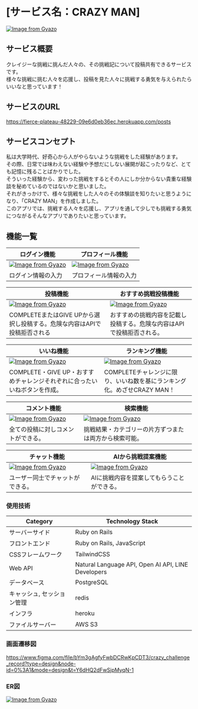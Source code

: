 # [サービス名：CRAZY MAN]
[![Image from Gyazo](https://i.gyazo.com/6c8fd350656c44d89adb2c5e66206b8c.png)](https://gyazo.com/6c8fd350656c44d89adb2c5e66206b8c)

## サービス概要
クレイジーな挑戦に挑んだ人々の、その挑戦記について投稿共有できるサービスです。  
様々な挑戦に挑む人々を応援し、投稿を見た人々に挑戦する勇気を与えられたらいいなと思っています！  

## サービスのURL
<https://fierce-plateau-48229-09e6d0eb36ec.herokuapp.com/posts>  

## サービスコンセプト
私は大学時代、好奇心から人がやらないような挑戦をした経験があります。  
その際、日常では味わえない経験や予想だにしない展開が起こったりなど、とても記憶に残ることばかりでした。  
そういった経験から、変わった挑戦をするとその人にしか分からない貴重な経験談を秘めているのではないかと思いました。  
それがきっかけで、様々な挑戦をした人々のその体験談を知りたいと思うようになり、「CRAZY MAN」を作成しました。  
このアプリでは、挑戦する人々を応援し、アプリを通して少しでも挑戦する勇気につながるそんなアプリでありたいと思っています。  

## 機能一覧
| ログイン機能| プロフィール機能 |
----|----
| [![Image from Gyazo](https://i.gyazo.com/bb3ba6299f4d4f2f7d5bb6f06212a71b.jpg)](https://gyazo.com/bb3ba6299f4d4f2f7d5bb6f06212a71b) | [![Image from Gyazo](https://i.gyazo.com/db64e638a9efde01abc16ef3b768386c.png)](https://gyazo.com/db64e638a9efde01abc16ef3b768386c) |
|ログイン情報の入力|プロフィール情報の入力|

| 投稿機能 | おすすめ挑戦投稿機能 |
----|----
| [![Image from Gyazo](https://i.gyazo.com/339324042cb65ff58317bc509e68c4c3.gif)](https://gyazo.com/339324042cb65ff58317bc509e68c4c3) | [![Image from Gyazo](https://i.gyazo.com/b4efcfc0494d7764f14c3a80151fc94a.gif)](https://gyazo.com/b4efcfc0494d7764f14c3a80151fc94a) |
|COMPLETEまたはGIVE UPから選択し投稿する。危険な内容はAPIで投稿拒否される|おすすめの挑戦内容を記載し投稿する。危険な内容はAPIで投稿拒否される。|

| いいね機能 | ランキング機能 |
----|----
| [![Image from Gyazo](https://i.gyazo.com/6fe10f754391cc67d8aed35e517c1168.gif)](https://gyazo.com/6fe10f754391cc67d8aed35e517c1168) | [![Image from Gyazo](https://i.gyazo.com/f6865693d8cc9b93cd4570afcce8fc2e.png)](https://gyazo.com/f6865693d8cc9b93cd4570afcce8fc2e) |
|COMPLETE・GIVE UP・おすすめチャレンジそれぞれに合ったいいねボタンを作成。|COMPLETEチャレンジに限り、いいね数を基にランキング化。めざせCRAZY MAN！|

| コメント機能 | 検索機能 |
----|----
| [![Image from Gyazo](https://i.gyazo.com/b952ac5be7abcb815bfcce625ce76f31.gif)](https://gyazo.com/b952ac5be7abcb815bfcce625ce76f31) | [![Image from Gyazo](https://i.gyazo.com/c9b9bb5fec8922c527fb1470c9dbf1b6.gif)](https://gyazo.com/c9b9bb5fec8922c527fb1470c9dbf1b6) |
|全ての投稿に対しコメントができる。|挑戦結果・カテゴリーの片方ずつまたは両方から検索可能。|

| チャット機能 | AIから挑戦提案機能 |
----|----
| [![Image from Gyazo](https://i.gyazo.com/6cb832b53afa453088b2ffbdd5270753.png)](https://gyazo.com/6cb832b53afa453088b2ffbdd5270753) | [![Image from Gyazo](https://i.gyazo.com/c074110db5c58402d089ef4eed5804d9.gif)](https://gyazo.com/c074110db5c58402d089ef4eed5804d9) |
|ユーザー同士でチャットができる。|AIに挑戦内容を提案してもらうことができる。|


### 使用技術
| Category | Technology Stack |
| --- | --- |
| サーバーサイド | Ruby on Rails |
| フロントエンド | Ruby on Rails, JavaScript |
| CSSフレームワーク | TailwindCSS |
| Web API | Natural Language API, Open AI API, LINE Developers |
| データベース | PostgreSQL |
| キャッシュ, セッション管理 | redis |
| インフラ | heroku |
| ファイルサーバー | AWS S3 |

### 画面遷移図
https://www.figma.com/file/bYm3gAgfyFwbDCRwKpCDT3/crazy_challenge_record?type=design&node-id=0%3A1&mode=design&t=Y6dHQ2dFwSjpMyqN-1

### ER図
[![Image from Gyazo](https://i.gyazo.com/c7e1ec199c6939334374c49dac61b263.png)](https://gyazo.com/c7e1ec199c6939334374c49dac61b263)